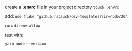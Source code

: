 create a **.envrc** file in your project directory
`touch .envrc`

add:
`use flake "github:rstauch/dev-templates?dir=node/20"`

run:
`direnv allow`

test with:

```
yarn node --version
```
